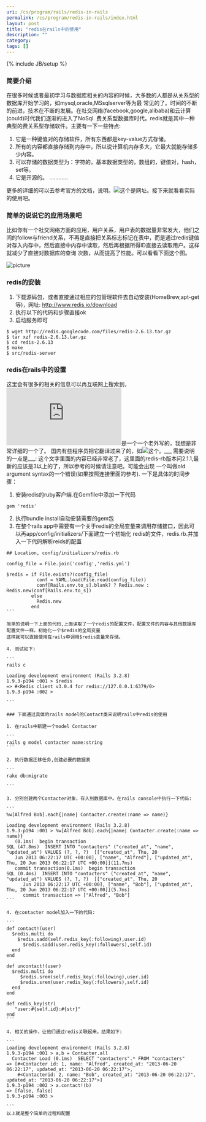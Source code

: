 ```yaml
---
uri: /cs/program/rails/redis-in-rails
permalink: /cs/program/redis-in-rails/index.html
layout: post
title: "redis在rails中的使用"
description: ""
category:
tags: []
---
```

{% include JB/setup %}

### 简要介绍

在很多时候或者最初学习与数据库相关的内容的时候，大多数的人都是从关系型的数据库开始学习的，如mysql,oracle,MSsqlserver等为最
常见的了。时间的不断的前进，技术在不断的发展。在社交网络(facebook,google,alibaba)和云计算(could)时代我们逐渐的进入了NoSql.
费关系型数据库时代。redis就是其中一种典型的费关系型存储软件。主要有一下一些特点:

1. 它是一种键值对的存储软件，所有东西都是key-value方式存储。
2. 所有的内容都直接存储到内存中，所以说计算机内存多大，它最大就能存储多少内容。
3. 可以存储的数据类型为：字符的，基本数据类型的，数组的，键值对，hash，set等。
4. 它是开源的。
…………

更多的详细的可以去参考官方的文档，说明。![这个是网址](http://www.redis.io/)。接下来就看看实际的使用吧。


### 简单的说说它的应用场景吧

比如你有一个社交网络方面的应用，用户关系，用户表的数据量非常发大，他们之间的follow与friend关系，不再是直接把关系标志标记在表中，而是通过redis键值对存入内存中，然后直接中内存中读取，然后再根据所得ID直接去读取用户。这样就减少了直接对数据库的查询
次数，从而提高了性能。可以看看下面这个图。

![picture](http://i.imgur.com/e9ddkvv.png)

### redis的安装

1. 下载源码包，或者直接通过相应的包管理软件去自动安装(HomeBrew,apt-get等)，网址: http://www.redis.io/download
2. 执行以下的代码和步骤直接ok
3. 启动服务即可
```
$ wget http://redis.googlecode.com/files/redis-2.6.13.tar.gz
$ tar xzf redis-2.6.13.tar.gz
$ cd redis-2.6.13
$ make
$ src/redis-server
```

### redis在rails中的设置

这里会有很多的相关的信息可以再互联网上搜索到，
![这个](http://jimneath.org/2011/03/24/using-redis-with-ruby-on-rails.html)是一个一个老外写的，我想是非常详细的一个了。
国内有些程序员把它翻译过来了的，如![这个](http://www.jokry.com/articles/5a4fd1f6)。___ 需要说明的一点是___:
这个文字里面的内容已经非常老了，这里面的redis-rb版本问2.1.1,最新的应该是3以上的了，所以参考的时候请注意吧。可能会出现
一个叫做old argument syntax的一个错误(如果按照连接里面的参考).
一下是具体的时间步骤：

1. 安装redis的ruby客户端.在Gemfile中添加一下代码

```
gem 'redis'

```
2. 执行bundle install自动安装需要的gem包
3. 在整个rails app中需要有一个关于redis的全局变量来调用存储接口，因此可以再app/config/initializers/下面建立一个初始化
redis的文件，redis.rb.并加入一下代码解析reids的配置

````
## Location, config/initializers/redis.rb

config_file = File.join('config','redis.yml')

$redis = if File.exists?(config_file)
           conf = YAML.load(File.read(config_file))
           conf[Rails.env.to_s].blank? ? Redis.new : Redis.new(conf[Rails.env.to_s])
         else
           Redis.new
         end
```

简单的说明一下上面的代码,上面读取了一个redis的配置文件，配置文件的内容与其他数据库配置文件一样。初始化一个$redis的全局变量
这样就可以直接使用在rails中调用$redis变量来存储。

4. 测试如下:

```
rails c

Loading development environment (Rails 3.2.8)
1.9.3-p194 :001 > $redis
=> #<Redis client v3.0.4 for redis://127.0.0.1:6379/0>
1.9.3-p194 :002 >

```

### 下面通过具体的rails model的Contact类来说明rails中redis的使用

1. 在rails中新建一个model Contacter

```
rails g model contacter name:string
```

2. 执行数据迁移任务,创建必要的数据表

```
rake db:migrate

```

3. 分别创建两个Contacter对象，存入到数据库中。在rails console中执行一下代码:

```
%w[Alfred Bob].each{|name| Contacter.create(:name => name)}

Loading development environment (Rails 3.2.8)
1.9.3-p194 :001 > %w[Alfred Bob].each{|name| Contacter.create(:name => name)}
   (0.1ms)  begin transaction
SQL (47.8ms)  INSERT INTO "contacters" ("created_at", "name", "updated_at") VALUES (?, ?, ?)  [["created_at", Thu, 20
   Jun 2013 06:22:17 UTC +00:00], ["name", "Alfred"], ["updated_at", Thu, 20 Jun 2013 06:22:17 UTC +00:00]](11.7ms)
   commit transaction(0.1ms)  begin transaction
SQL (0.4ms)  INSERT INTO "contacters" ("created_at", "name", "updated_at") VALUES (?, ?, ?)  [["created_at", Thu, 20
      Jun 2013 06:22:17 UTC +00:00], ["name", "Bob"], ["updated_at", Thu, 20 Jun 2013 06:22:17 UTC +00:00]](5.7ms)
      commit transaction => ["Alfred", "Bob"]
```

4. 在contacter model加入一下的代码:

```
def contact!(user)
  $redis.multi do
    $redis.sadd(self.redis_key(:following),user.id)
      $redis.sadd(user.redis_key(:followers),self.id)
  end
end

def uncontact!(user)
  $redis.multi do
     $redis.srem(self.redis_key(:following),user.id)
     $redis.srem(user.redis_key(:followers),self.id)
  end
end

def redis_key(str)
   "user:#{self.id}:#{str}"
end
```

4. 相关的操作，让他们通过redis关联起来。结果如下:

```
Loading development environment (Rails 3.2.8)
1.9.3-p194 :001 > a,b = Contacter.all
  Contacter Load (0.1ms)  SELECT "contacters".* FROM "contacters"
=> [#<Contacter id: 1, name: "Alfred", created_at: "2013-06-20 06:22:17", updated_at: "2013-06-20 06:22:17">,
    #<Contacterid: 2, name: "Bob", created_at: "2013-06-20 06:22:17", updated_at: "2013-06-20 06:22:17">]
1.9.3-p194 :002 > a.contact!(b)
=> [false, false]
1.9.3-p194 :003 >

```
以上就是整个简单的过程和配置





